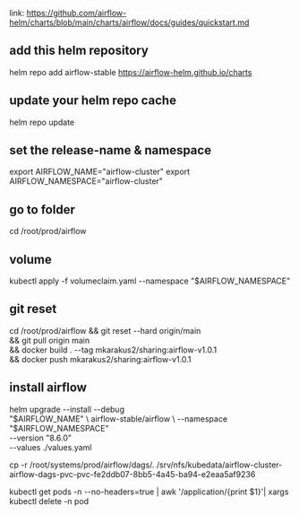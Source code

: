 link: https://github.com/airflow-helm/charts/blob/main/charts/airflow/docs/guides/quickstart.md


## add this helm repository
helm repo add airflow-stable https://airflow-helm.github.io/charts

## update your helm repo cache
helm repo update

## set the release-name & namespace
export AIRFLOW_NAME="airflow-cluster"
export AIRFLOW_NAMESPACE="airflow-cluster"

## go to folder
cd /root/prod/airflow

## volume
kubectl apply -f volumeclaim.yaml --namespace "$AIRFLOW_NAMESPACE"

## git reset
cd /root/prod/airflow && git reset --hard origin/main \
    && git pull origin main \
    && docker build . --tag mkarakus2/sharing:airflow-v1.0.1 \
    && docker push mkarakus2/sharing:airflow-v1.0.1


## install airflow
helm upgrade --install --debug \
  "$AIRFLOW_NAME" \
  airflow-stable/airflow \
  --namespace "$AIRFLOW_NAMESPACE" \
  --version "8.6.0" \
  --values ./values.yaml


cp -r /root/systems/prod/airflow/dags/. /srv/nfs/kubedata/airflow-cluster-airflow-dags-pvc-pvc-fe2ddb07-8bb5-4a45-ba94-e2eaa5af9236

kubectl get pods -n <namespace> --no-headers=true | awk '/application/{print $1}'| xargs  kubectl delete -n <namespace> pod

